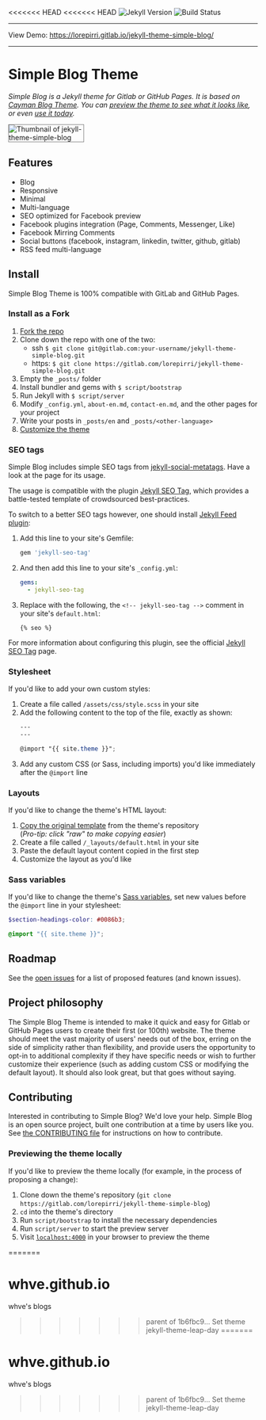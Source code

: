 <<<<<<< HEAD
<<<<<<< HEAD
![Jekyll Version](https://img.shields.io/badge/Jekyll-3.1.2-red.svg)
![Build Status](https://gitlab.com/jekyll-themes/default-bundler/badges/master/build.svg)

----

View Demo: https://lorepirri.gitlab.io/jekyll-theme-simple-blog/

-----
# Simple Blog Theme

*Simple Blog is a Jekyll theme for Gitlab or GitHub Pages. It is based on [Cayman Blog Theme](https://github.com/lorepirri/cayman-blog). You can [preview the theme to see what it looks like](https://lorepirri.gitlab.io/jekyll-theme-simple-blog/), or even [use it today](#install).*

<img src="https://gitlab.com/lorepirri/jekyll-theme-simple-blog/raw/master/simple-blog-theme.png" alt="Thumbnail of jekyll-theme-simple-blog" style="max-width:30%; border: 1px solid grey;"/>

## Features

- Blog
- Responsive
- Minimal
- Multi-language
- SEO optimized for Facebook preview
- Facebook plugins integration (Page, Comments, Messenger, Like)
- Facebook Mirring Comments
- Social buttons (facebook, instagram, linkedin, twitter, github, gitlab)
- RSS feed multi-language

## Install

Simple Blog Theme is 100% compatible with GitLab and GitHub Pages.

### Install as a Fork

1. [Fork the repo](https://gitlab.com/lorepirri/jekyll-theme-simple-blog)
2. Clone down the repo with one of the two:
    * ssh `$ git clone git@gitlab.com:your-username/jekyll-theme-simple-blog.git`
    * https: `$ git clone https://gitlab.com/lorepirri/jekyll-theme-simple-blog.git`
3. Empty the `_posts/` folder
4. Install bundler and gems with `$ script/bootstrap`
5. Run Jekyll with `$ script/server`
6. Modify `_config.yml`, `about-en.md`, `contact-en.md`, and the other pages for your project
6. Write your posts in `_posts/en` and `_posts/<other-language>`
7. [Customize the theme](customizing)

### SEO tags

Simple Blog includes simple SEO tags from [jekyll-social-metatags](https://github.com/lorepirri/jekyll-social-metatags). Have a look at the page for its usage.

The usage is compatible with the plugin [Jekyll SEO Tag](https://github.com/jekyll/jekyll-seo-tag), which provides a battle-tested template of crowdsourced best-practices.

To switch to a better SEO tags however, one should install [Jekyll Feed plugin](https://github.com/jekyll/jekyll-feed):

1. Add this line to your site's Gemfile:

    ```ruby
    gem 'jekyll-seo-tag'
    ```

2. And then add this line to your site's `_config.yml`:

    ```yml
    gems:
      - jekyll-seo-tag
    ```

3. Replace with the following, the `<!-- jekyll-seo-tag -->` comment in your site's `default.html`:

      ```liquid
      {% seo %}
      ```

For more information about configuring this plugin, see the official [Jekyll SEO Tag](https://github.com/jekyll/jekyll-seo-tag) page.


### Stylesheet

If you'd like to add your own custom styles:

1. Create a file called `/assets/css/style.scss` in your site
2. Add the following content to the top of the file, exactly as shown:
    ```scss
    ---
    ---

    @import "{{ site.theme }}";
    ```
3. Add any custom CSS (or Sass, including imports) you'd like immediately after the `@import` line

### Layouts

If you'd like to change the theme's HTML layout:

1. [Copy the original template](https://gitlab.com/lorepirri/jekyll-theme-simple-blog/blob/master/_layouts/default.html) from the theme's repository<br />(*Pro-tip: click "raw" to make copying easier*)
2. Create a file called `/_layouts/default.html` in your site
3. Paste the default layout content copied in the first step
4. Customize the layout as you'd like

### Sass variables

If you'd like to change the theme's [Sass variables](https://gitlab.com/lorepirri/jekyll-theme-simple-blog/blob/master/_sass/variables.scss), set new values before the `@import` line in your stylesheet:

```scss
$section-headings-color: #0086b3;

@import "{{ site.theme }}";
```

## Roadmap

See the [open issues](https://gitlab.com/lorepirri/jekyll-theme-simple-blog/issues) for a list of proposed features (and known issues).

## Project philosophy

The Simple Blog Theme is intended to make it quick and easy for Gitlab or GitHub Pages users to create their first (or 100th) website. The theme should meet the vast majority of users' needs out of the box, erring on the side of simplicity rather than flexibility, and provide users the opportunity to opt-in to additional complexity if they have specific needs or wish to further customize their experience (such as adding custom CSS or modifying the default layout). It should also look great, but that goes without saying.

## Contributing

Interested in contributing to Simple Blog? We'd love your help. Simple Blog is an open source project, built one contribution at a time by users like you. See [the CONTRIBUTING file](CONTRIBUTING.md) for instructions on how to contribute.

### Previewing the theme locally

If you'd like to preview the theme locally (for example, in the process of proposing a change):

1. Clone down the theme's repository (`git clone https://gitlab.com/lorepirri/jekyll-theme-simple-blog`)
2. `cd` into the theme's directory
3. Run `script/bootstrap` to install the necessary dependencies
4. Run `script/server` to start the preview server
5. Visit [`localhost:4000`](http://localhost:4000) in your browser to preview the theme


[`.gitlab-ci.yml`]: https://gitlab.com/jekyll-themes/default-bundler/blob/master/.gitlab-ci.yml
[`Gemfile`]: https://gitlab.com/jekyll-themes/default-bundler/blob/master/Gemfile
[`.gitignore`]: https://gitlab.com/jekyll-themes/default-bundler/blob/master/.gitignore
[`_config.yml`]: https://gitlab.com/jekyll-themes/default-bundler/blob/master/_config.yml

[Bundler]: http://bundler.io/
[Jekyll]: http://jekyllrb.com/
[jek-312]: https://rubygems.org/gems/jekyll/versions/3.1.2
=======
# whve.github.io
whve's blogs
>>>>>>> parent of 1b6fbc9... Set theme jekyll-theme-leap-day
=======
# whve.github.io
whve's blogs
>>>>>>> parent of 1b6fbc9... Set theme jekyll-theme-leap-day
